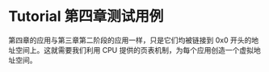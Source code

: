 # Tutorial 第四章测试用例

第四章的应用与第三章第二阶段的应用一样，只是它们均被链接到 0x0 开头的地址空间上。这就需要我们利用 CPU 提供的页表机制，为每个应用创造一个虚拟地址空间。